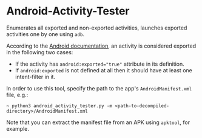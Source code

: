# Android-Activity-Tester
Enumerates all exported and non-exported activities, launches exported activities one by one using `adb`.

According to the [Android documentation](https://developer.android.com/guide/topics/manifest/activity-element#exported), an activity is considered exported in the following two cases:

* If the activity has `android:exported="true"` attribute in its definition.
* If `android:exported` is not defined at all then it should have at least one intent-filter in it.

In order to use this tool, specify the path to the app's `AndroidManifest.xml` file, e.g.:

```
~ python3 android_activity_tester.py -m <path-to-decompiled-directory>/AndroidManifest.xml
```

Note that you can extract the manifest file from an APK using `apktool`, for example.